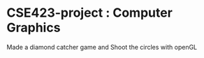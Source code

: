 # CSE423-project : Computer Graphics
Made a diamond catcher game and Shoot the circles with openGL 
